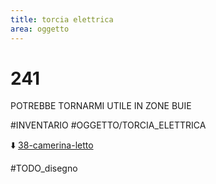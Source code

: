 ```yaml
---
title: torcia elettrica
area: oggetto
---
```

# 241
POTREBBE TORNARMI UTILE IN ZONE BUIE

#INVENTARIO #OGGETTO/TORCIA_ELETTRICA

⬇️ [38-camerina-letto](38-camerina-letto.md)

#TODO_disegno